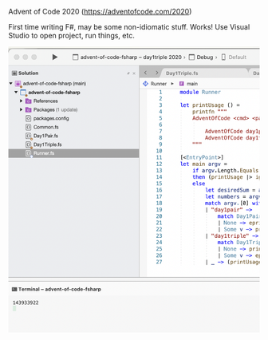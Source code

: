 Advent of Code 2020 (https://adventofcode.com/2020)

First time writing F#, may be some non-idiomatic stuff. Works! Use Visual Studio to open project, run things, etc.

![GitHub Logo](/screenshot.png)
